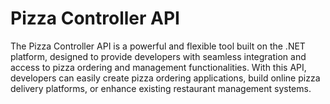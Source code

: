 # Pizza Controller API

The Pizza Controller API is a powerful and flexible tool built on the .NET platform, designed to provide developers with seamless integration and access to pizza ordering and management functionalities. With this API, developers can easily create pizza ordering applications, build online pizza delivery platforms, or enhance existing restaurant management systems.
